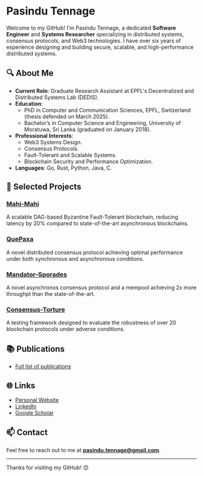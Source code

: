# Pasindu Tennage

Welcome to my GitHub! I'm Pasindu Tennage, a dedicated **Software Engineer** and **Systems Researcher** specializing in distributed systems, consensus protocols, and Web3 technologies. I have over six years of experience designing and building secure, scalable, and high-performance distributed systems.

## 🔍 About Me
- **Current Role**: Graduate Research Assistant at EPFL's Decentralized and Distributed Systems Lab (DEDIS).
- **Education**: 
  - PhD in Computer and Communication Sciences, EPFL, Switzerland (thesis defended on March 2025).
  - Bachelor’s in Computer Science and Engineering, University of Moratuwa, Sri Lanka (graduated on January 2018).
- **Professional Interests**: 
  - Web3 Systems Design.
  - Consensus Protocols.
  - Fault-Tolerant and Scalable Systems.
  - Blockchain Security and Performance Optimization.
- **Languages**: Go, Rust, Python, Java, C.


## 🚀 Selected Projects
### [Mahi-Mahi](https://github.com/PasinduTennage/mahi-mahi-consensus)
A scalable DAG-based Byzantine Fault-Tolerant blockchain, reducing latency by 20% compared to state-of-the-art asynchronous blockchains.

### [QuePaxa](https://github.com/dedis/quepaxa)
A novel distributed consensus protocol achieving optimal performance under both synchronous and asynchronous conditions.

### [Mandator-Sporades](https://github.com/ISTA-SPiDerS/Mandator-Sporades)
A novel asynchronos consensus protocol and a mempool achieving 2x more throughpt than the state-of-the-art.

### [Consensus-Torture](https://github.com/dedis/toture-testing-consensus)
A testing framework designed to evaluate the robustness of over 20 blockchain protocols under adverse conditions.

## 📚 Publications
- [Full list of publications](https://scholar.google.com/citations?hl=en&user=U3cXWU0AAAAJ)

## 🌐 Links
- [Personal Website](https://pasindutennage.github.io/)
- [LinkedIn](https://linkedin.com/in/pasindutennage)
- [Google Scholar](https://scholar.google.com/citations?hl=en&user=U3cXWU0AAAAJ)

## 📫 Contact
Feel free to reach out to me at **pasindu.tennage@gmail.com**.

---

Thanks for visiting my GitHub! 😊
